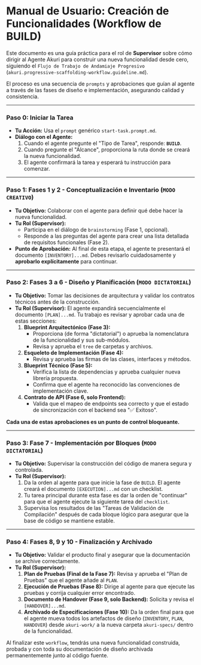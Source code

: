 # Manual de Usuario: Creación de Funcionalidades (Workflow de BUILD)

Este documento es una guía práctica para el rol de **Supervisor** sobre cómo dirigir al Agente Akuri para construir una nueva funcionalidad desde cero, siguiendo el `Flujo de Trabajo de Andamiaje Progresivo` (`akuri.progressive-scaffolding-workflow.guideline.md`).

El proceso es una secuencia de `prompts` y aprobaciones que guían al agente a través de las fases de diseño e implementación, asegurando calidad y consistencia.

---

### **Paso 0: Iniciar la Tarea**

-   **Tu Acción:** Usa el `prompt` genérico `start-task.prompt.md`.
-   **Diálogo con el Agente:**
    1.  Cuando el agente pregunte el "Tipo de Tarea", responde: **`BUILD`**.
    2.  Cuando pregunte el "Alcance", proporciona la ruta donde se creará la nueva funcionalidad.
    3.  El agente confirmará la tarea y esperará tu instrucción para comenzar.

---

### **Paso 1: Fases 1 y 2 - Conceptualización e Inventario (`MODO CREATIVO`)**

-   **Tu Objetivo:** Colaborar con el agente para definir qué debe hacer la nueva funcionalidad.
-   **Tu Rol (Supervisor):**
    -   Participa en el diálogo de `brainstorming` (Fase 1, opcional).
    -   Responde a las preguntas del agente para crear una lista detallada de requisitos funcionales (Fase 2).
-   **Punto de Aprobación:** Al final de esta etapa, el agente te presentará el documento `[INVENTORY]...md`. Debes revisarlo cuidadosamente y **aprobarlo explícitamente** para continuar.

---

### **Paso 2: Fases 3 a 6 - Diseño y Planificación (`MODO DICTATORIAL`)**

-   **Tu Objetivo:** Tomar las decisiones de arquitectura y validar los contratos técnicos antes de la construcción.
-   **Tu Rol (Supervisor):** El agente expandirá secuencialmente el documento `[PLAN]...md`. Tu trabajo es revisar y aprobar cada una de estas secciones:
    1.  **Blueprint Arquitectónico (Fase 3):**
        *   Proporciona (de forma "dictatorial") o aprueba la nomenclatura de la funcionalidad y sus sub-módulos.
        *   Revisa y aprueba el `tree` de carpetas y archivos.
    2.  **Esqueleto de Implementación (Fase 4):**
        *   Revisa y aprueba las firmas de las clases, interfaces y métodos.
    3.  **Blueprint Técnico (Fase 5):**
        *   Verifica la lista de dependencias y aprueba cualquier nueva librería propuesta.
        *   Confirma que el agente ha reconocido las convenciones de implementación clave.
    4.  **Contrato de API (Fase 6, solo Frontend):**
        *   Valida que el mapeo de endpoints sea correcto y que el estado de sincronización con el backend sea "✅ Exitoso".

**Cada una de estas aprobaciones es un punto de control bloqueante.**

---

### **Paso 3: Fase 7 - Implementación por Bloques (`MODO DICTATORIAL`)**

-   **Tu Objetivo:** Supervisar la construcción del código de manera segura y controlada.
-   **Tu Rol (Supervisor):**
    1.  Da la orden al agente para que inicie la fase de `BUILD`. El agente creará el documento `[EXECUTION]...md` con un checklist.
    2.  Tu tarea principal durante esta fase es dar la orden de "continuar" para que el agente ejecute la siguiente tarea del `checklist`.
    3.  Supervisa los resultados de las "Tareas de Validación de Compilación" después de cada bloque lógico para asegurar que la base de código se mantiene estable.

---

### **Paso 4: Fases 8, 9 y 10 - Finalización y Archivado**

-   **Tu Objetivo:** Validar el producto final y asegurar que la documentación se archive correctamente.
-   **Tu Rol (Supervisor):**
    1.  **Plan de Pruebas (Final de la Fase 7):** Revisa y aprueba el "Plan de Pruebas" que el agente añade al `PLAN`.
    2.  **Ejecución de Pruebas (Fase 8):** Dirige al agente para que ejecute las pruebas y corrija cualquier error encontrado.
    3.  **Documento de Handover (Fase 9, solo Backend):** Solicita y revisa el `[HANDOVER]...md`.
    4.  **Archivado de Especificaciones (Fase 10):** Da la orden final para que el agente mueva todos los artefactos de diseño (`INVENTORY`, `PLAN`, `HANDOVER`) desde `akuri-work/` a la nueva carpeta `akuri-specs/` dentro de la funcionalidad.

Al finalizar este `workflow`, tendrás una nueva funcionalidad construida, probada y con toda su documentación de diseño archivada permanentemente junto al código fuente.